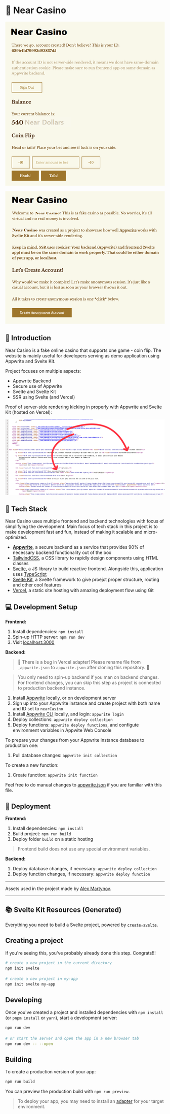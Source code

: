# 🎰 Near Casino

![Cover](docs/screen-game.png)

![Cover](docs/screen-intro.png)

## 👋 Introduction

Near Casino is a fake online casino that supports one game - coin flip. The website is mainly useful for developers serving as demo application using Appwrite and Sveite Kit.

Project focuses on multiple aspects:

- Appwrite Backend
- Secure use of Appwrite
- Svelte and Svelte Kit
- SSR using Svelte (and Vercel)

Proof of server-side rendering kicking in properly with Appwrite and Svelte Kit (hosted on Vercel):

![Cover](docs/screen-ssr.png)

## 🤖 Tech Stack

Near Casino uses multiple frontend and backend technologies with focus of simplifying the development. Main focus of tech stack in this project is to make development fast and fun, instead of making it scalable and micro-optimized.

- **[Appwrite](https://appwrite.io/)**, a secure backend as a service that provides 90% of necessary backend functionality out of the box
- [TailwindCSS](https://tailwindcss.com/), a CSS library to rapidly design components using HTML classes
- [Svelte](https://svelte.dev/), a JS library to build reactive frontend. Alongside this, application uses [TypeScript](https://www.typescriptlang.org/)
- [Svelte Kit](https://kit.svelte.dev/), a Svelte framework to give proejct proper structure, routing and other cool features
- [Vercel](https://vercel.com/), a static site hosting with amazing deployment flow using Git

## 💻 Development Setup

**Frontend:**

1. Install dependencies: `npm install`
2. Spin-up HTTP server: `npm run dev`
3. Visit [localhost:3000](http://localhost:3000/)

**Backend:**

> 🚨 There is a bug in Vercel adapter! Please rename file from `_appwrite.json` to `appwrite.json` after cloning this repository. 🚨

> You only need to spin-up backend if you man on backend changes. For frontend changes, you can skip this step as project is connected to production backend instance.

1. Install [Appwrite](https://appwrite.io/docs/installation) locally, or on development server
2. Sign up into your Appwrite instance and create project with both name and ID set to `nearCasino`
3. Install [Appwrite CLI](https://appwrite.io/docs/command-line) locally, and login: `appwrite login`
4. Deploy collections: `appwrite deploy collection`
5. Deploy functions: `appwrite deploy functions`, and configute environment variables in Appwite Web Console

To prepare your changes from your Appwrite instance database to production one:

1. Pull database changes: `appwrite init collection`

To create a new function:

1. Create function: `appwrite init function`

Feel free to do manual changes to [appwrite.json](appwrite.json) if you are familiar with this file.

## 🚀 Deployment

**Frontend:**

1. Install dependencies: `npm install`
2. Build project: `npm run build`
3. Deploy folder `build` on a static hosting

> Frontend build does not use any special environment variables.

**Backend:**

1. Deploy database changes, if necessary: `appwrite deploy collection`
2. Deploy function changes, if necessary: `appwrite deploy function`

---

Assets used in the project made by [Alex Martynov](https://www.figma.com/community/file/1096465749704772913).

---

## 📚 Svelte Kit Resources (Generated)

Everything you need to build a Svelte project, powered by [`create-svelte`](https://github.com/sveltejs/kit/tree/master/packages/create-svelte).

## Creating a project

If you're seeing this, you've probably already done this step. Congrats!!!

```bash
# create a new project in the current directory
npm init svelte

# create a new project in my-app
npm init svelte my-app
```

## Developing

Once you've created a project and installed dependencies with `npm install` (or `pnpm install` or `yarn`), start a development server:

```bash
npm run dev

# or start the server and open the app in a new browser tab
npm run dev -- --open
```

## Building

To create a production version of your app:

```bash
npm run build
```

You can preview the production build with `npm run preview`.

> To deploy your app, you may need to install an [adapter](https://kit.svelte.dev/docs/adapters) for your target environment.
